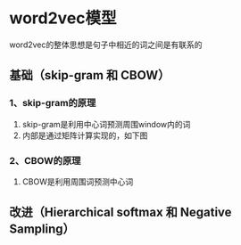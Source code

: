 # word2vec模型
word2vec的整体思想是句子中相近的词之间是有联系的
## 基础（skip-gram 和 CBOW）
### 1、skip-gram的原理
1. skip-gram是利用中心词预测周围window内的词  
2. 内部是通过矩阵计算实现的，如下图
### 2、CBOW的原理 
1. CBOW是利用周围词预测中心词
## 改进（Hierarchical softmax 和 Negative Sampling）

